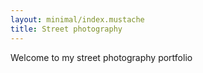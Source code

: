 ```yaml
---
layout: minimal/index.mustache
title: Street photography
---
```



Welcome to my street photography portfolio
